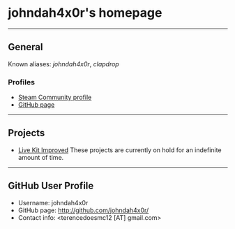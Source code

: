 # johndah4x0r's homepage
---
## General
Known aliases: *johndah4x0r*, *clapdrop*
### Profiles
- [Steam Community profile](https://steamcommunity.com/id/clapdrop)
- [GitHub page](https://github.com/johndah4x0r/)
---
## Projects
- [Live Kit Improved](http://johndah4x0r.github.io/livekit-improved)
These projects are currently on hold for an indefinite amount of time.
---
## GitHub User Profile
- Username: johndah4x0r
- GitHub page: <http://github.com/johndah4x0r/>
- Contact info: <terencedoesmc12 [AT] gmail.com>


